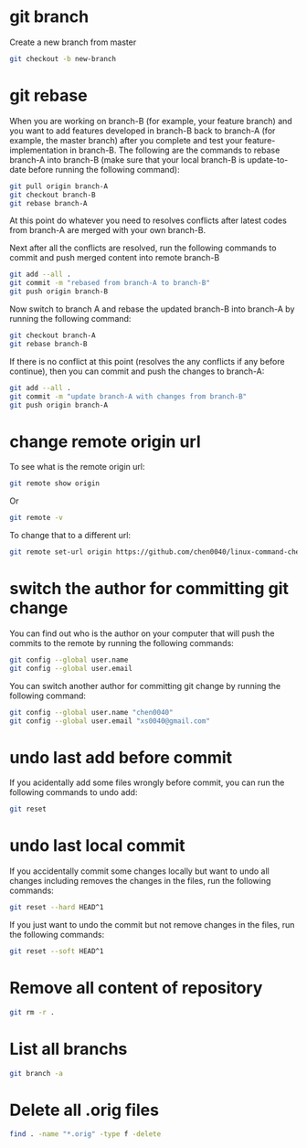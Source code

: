 # git branch
Create a new branch from master
```bash
git checkout -b new-branch
```

# git rebase 

When you are working on branch-B (for example, your feature branch) and you want to add features developed in branch-B back to branch-A (for example, the master branch) after you complete and test your feature-implementation in branch-B. The following are the commands to rebase branch-A into branch-B (make sure that your local branch-B is update-to-date before running the following command):

```bash
git pull origin branch-A 
git checkout branch-B 
git rebase branch-A 
```

At this point do whatever you need to resolves conflicts after latest codes from branch-A are merged with your own branch-B.

Next after all the conflicts are resolved, run the following commands to commit and push merged content into remote branch-B 

```bash 
git add --all .
git commit -m "rebased from branch-A to branch-B"
git push origin branch-B 
```

Now switch to branch A and rebase the updated branch-B into branch-A by running the following command:

```bash
git checkout branch-A 
git rebase branch-B 
```

If there is no conflict at this point (resolves the any conflicts if any before continue), then you can commit and push the changes to branch-A:

```bash
git add --all .
git commit -m "update branch-A with changes from branch-B"
git push origin branch-A 
```

# change remote origin url

To see what is the remote origin url:

```bash
git remote show origin 
```

Or

```bash
git remote -v
```

To change that to a different url:

```bash
git remote set-url origin https://github.com/chen0040/linux-command-cheatsheet.git
```

# switch the author for committing git change 

You can find out who is the author on your computer that will push the commits to the remote by running the following commands:

```bash
git config --global user.name
git config --global user.email
```

You can switch another author for committing git change by running the following command:

```bash
git config --global user.name "chen0040"
git config --global user.email "xs0040@gmail.com"
```

# undo last add before commit 

If you acidentally add some files wrongly before commit, you can run the following commands to undo add:

```bash
git reset
```

# undo last local commit 

If you accidentally commit some changes locally but want to undo all changes including removes the changes in the files, run the following commands:

```bash
git reset --hard HEAD^1
```

If you just want to undo the commit but not remove changes in the files, run the following commands:

```bash
git reset --soft HEAD^1
```

# Remove all content of repository

```bash
git rm -r .
```

# List all branchs
```bash
git branch -a
```

# Delete all .orig files
```bash
find . -name "*.orig" -type f -delete
```







